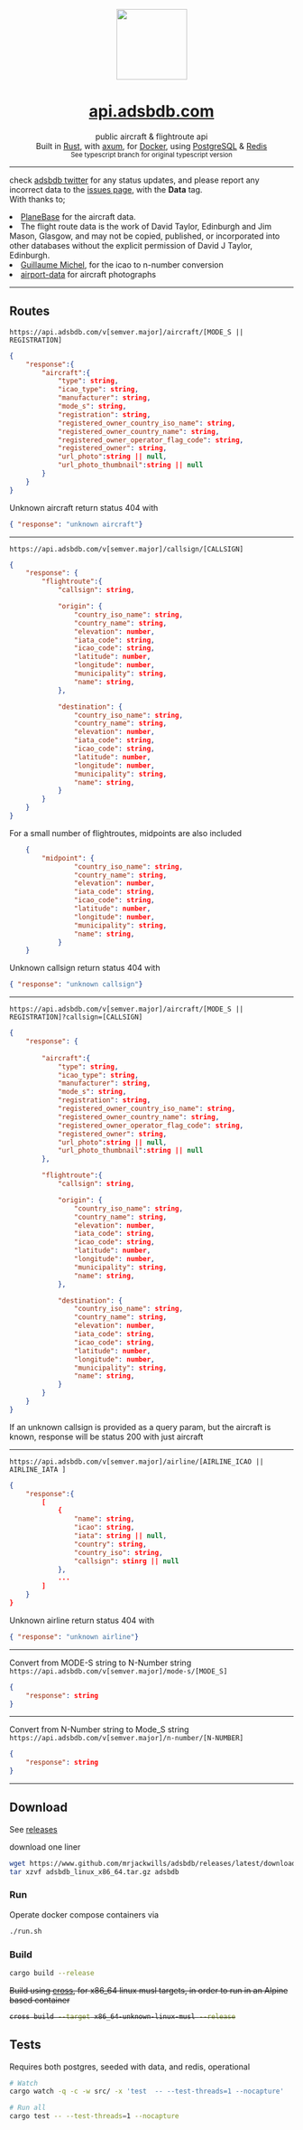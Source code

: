 <p align="center">
	<img src='./.github/logo.svg' width='125px'/>
	<h1 align="center"><a href='https://api.adsbdb.com' target='_blank' rel='noopener noreferrer'>api.adsbdb.com</a></h1>
</p>

<p align="center">
	public aircraft & flightroute api<br>
	Built in <a href='https://www.rust-lang.org/' target='_blank' rel='noopener noreferrer'>Rust</a>,
	with <a href='https://github.com/tokio-rs/axum' target='_blank' rel='noopener noreferrer'>axum</a>,
	for <a href='https://www.docker.com/' target='_blank' rel='noopener noreferrer'>Docker</a>,
	using <a href='https://www.postgresql.org/' target='_blank' rel='noopener noreferrer'>PostgreSQL</a>
	& <a href='https://www.redis.io/' target='_blank' rel='noopener noreferrer'>Redis</a> 
	<br>
	<sub> See typescript branch for original typescript version</sub>
</p>

<hr>

<p>
	check <a href='https://twitter.com/adsbdb' target='_blank' rel='noopener noreferrer'>adsbdb twitter</a> for any status updates,
	and please report any incorrect data to the <a href="https://github.com/mrjackwills/adsbdb/issues/new/choose" target='_blank' rel='noopener noreferrer'>issues page</a>, with the <strong>Data</strong> tag.
	<br>
	With thanks to;
	<li>
		<a href="http://planebase.biz/" target='_blank' rel='noopener noreferrer'>PlaneBase</a> for the aircraft data.
	</li>
	<li>
		The flight route data is the work of David Taylor, Edinburgh and Jim Mason, Glasgow, and may not be copied, published, or incorporated into other databases without the explicit permission of David J Taylor, Edinburgh.
	</li>
	<li>
		<a href="https://github.com/guillaumemichel/icao-nnumber_converter" target='_blank' rel='noopener noreferrer'>Guillaume Michel</a>, for the icao to n-number conversion 
	</li>
	<li>
		<a href='https://www.airport-data.com' target='_blank' rel='noopener noreferrer'>airport-data</a> for aircraft photographs
	</li>
</p>
<hr>


## Routes

```https://api.adsbdb.com/v[semver.major]/aircraft/[MODE_S || REGISTRATION]```
```json
{
	"response":{
		"aircraft":{
			"type": string,
			"icao_type": string,
			"manufacturer": string,
			"mode_s": string,
			"registration": string,
			"registered_owner_country_iso_name": string,
			"registered_owner_country_name": string,
			"registered_owner_operator_flag_code": string,
			"registered_owner": string,
			"url_photo":string || null,
			"url_photo_thumbnail":string || null
		}
	}
}

```

Unknown aircraft return status 404 with
```json
{ "response": "unknown aircraft"}
```
---


```https://api.adsbdb.com/v[semver.major]/callsign/[CALLSIGN]```
```json
{
	"response": {
		"flightroute":{
			"callsign": string,

			"origin": {
				"country_iso_name": string,
				"country_name": string,
				"elevation": number,
				"iata_code": string,
				"icao_code": string,
				"latitude": number,
				"longitude": number,
				"municipality": string,
				"name": string,
			},

			"destination": {
				"country_iso_name": string,
				"country_name": string,
				"elevation": number,
				"iata_code": string,
				"icao_code": string,
				"latitude": number,
				"longitude": number,
				"municipality": string,
				"name": string,
			}
		}
	}
}
```

For a small number of flightroutes, midpoints are also included
```json
	{
		"midpoint": {
				"country_iso_name": string,
				"country_name": string,
				"elevation": number,
				"iata_code": string,
				"icao_code": string,
				"latitude": number,
				"longitude": number,
				"municipality": string,
				"name": string,
			}
	}
```

Unknown callsign return status 404 with
```json
{ "response": "unknown callsign"}
```
---

```https://api.adsbdb.com/v[semver.major]/aircraft/[MODE_S || REGISTRATION]?callsign=[CALLSIGN]``` 

```json
{
	"response": {
		
		"aircraft":{
			"type": string,
			"icao_type": string,
			"manufacturer": string,
			"mode_s": string,
			"registration": string,
			"registered_owner_country_iso_name": string,
			"registered_owner_country_name": string,
			"registered_owner_operator_flag_code": string,
			"registered_owner": string,
			"url_photo":string || null,
			"url_photo_thumbnail":string || null
		},

		"flightroute":{
			"callsign": string,

			"origin": {
				"country_iso_name": string,
				"country_name": string,
				"elevation": number,
				"iata_code": string,
				"icao_code": string,
				"latitude": number,
				"longitude": number,
				"municipality": string,
				"name": string,
			},

			"destination": {
				"country_iso_name": string,
				"country_name": string,
				"elevation": number,
				"iata_code": string,
				"icao_code": string,
				"latitude": number,
				"longitude": number,
				"municipality": string,
				"name": string,
			}
		}
	}
}
```

If an unknown callsign is provided as a query param, but the aircraft is known, response will be status 200 with just aircraft

---

```https://api.adsbdb.com/v[semver.major]/airline/[AIRLINE_ICAO || AIRLINE_IATA ]```
```json
{
	"response":{
		[
			{
				"name": string,
				"icao": string,
				"iata": string || null,
				"country": string,
				"country_iso": string,
				"callsign": stinrg || null
			},
			...
		]
	}
}

```

Unknown airline return status 404 with
```json
{ "response": "unknown airline"}
```
---

Convert from MODE-S string to N-Number string
```https://api.adsbdb.com/v[semver.major]/mode-s/[MODE_S]```
```json
{
	"response": string
}

```
---

Convert from N-Number string to Mode_S string
```https://api.adsbdb.com/v[semver.major]/n-number/[N-NUMBER]```
```json
{
	"response": string
}

```
---

## Download

See <a href="https://github.com/mrjackwills/adsbdb/releases" target='_blank' rel='noopener noreferrer'>releases</a>

download one liner

```bash
wget https://www.github.com/mrjackwills/adsbdb/releases/latest/download/adsbdb_linux_x86_64.tar.gz &&
tar xzvf adsbdb_linux_x86_64.tar.gz adsbdb
```

### Run

Operate docker compose containers via

```bash
./run.sh
```


### Build

```bash
cargo build --release
```
<strike>
Build using <a href='https://github.com/cross-rs/cross' target='_blank' rel='noopener noreferrer'>cross</a>, for x86_64 linux musl targets, in order to run in an Alpine based container

```bash
cross build --target x86_64-unknown-linux-musl --release
```
</strike>



## Tests

Requires both postgres, seeded with data, and redis, operational

```bash
# Watch
cargo watch -q -c -w src/ -x 'test  -- --test-threads=1 --nocapture'

# Run all 
cargo test -- --test-threads=1 --nocapture
```